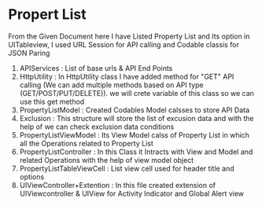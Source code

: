 # Propert List 

From the Given Document here I have Listed Property List and Its option in UITableview, I used URL Session for API calling and Codable classis for JSON Paring

1) APIServices : List of base urls & API End Points
2) HttpUtility : In HttpUtility class I have added method for "GET" API calling (We can add multiple methods based on API type (GET/POST/PUT/DELETE)).  we will crete variable of this class so we can use this get method
3) PropertyListModel : Created Codables Model calsses to store API Data
4) Exclusion : This structure will store the list of excusion data and with the help of we can check exclusion data conditions
5) PropertyListViewModel : Its View Model calss of Property List in which all the Operations related to Property List
6) PropertyListController : In this Class it Intracts with View and Model and related Operations with the help of view model object
7) PropertyListTableViewCell : List view cell used for header title and options
8) UIViewController+Extention :  In this file created extension of UIViewcontroller & UIView for Activity Indicator and Global Alert view



